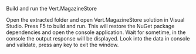Build and run the Vert.MagazineStore

Open the extracted folder and open Vert.MagazineStore solution in Visual Studio.
Press F5 to build and run. This will restore the NuGet package dependencies and open the console application.
Wait for sometime, in the console the output response will be displayed.
Look into the data in console and validate, press any key to exit the window.